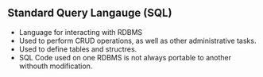 ## Standard Query Langauge (SQL)
 - Language for interacting with RDBMS
 - Used to perform CRUD operations, as well as other administrative tasks.
 - Used to define tables and structres.
 - SQL Code used on one RDBMS is not always portable to another withouth modification.

